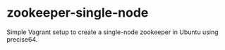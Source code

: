 zookeeper-single-node
=====================
Simple Vagrant setup to create a single-node zookeeper in Ubuntu using precise64.
